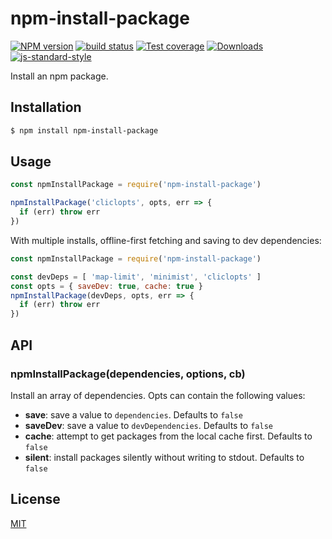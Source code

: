 # npm-install-package
[![NPM version][npm-image]][npm-url]
[![build status][travis-image]][travis-url]
[![Test coverage][codecov-image]][codecov-url]
[![Downloads][downloads-image]][downloads-url]
[![js-standard-style][standard-image]][standard-url]

Install an npm package.

## Installation
```sh
$ npm install npm-install-package
```

## Usage
```js
const npmInstallPackage = require('npm-install-package')

npmInstallPackage('cliclopts', opts, err => {
  if (err) throw err
})
```

With multiple installs, offline-first fetching and saving to dev dependencies:
```js
const npmInstallPackage = require('npm-install-package')

const devDeps = [ 'map-limit', 'minimist', 'cliclopts' ]
const opts = { saveDev: true, cache: true }
npmInstallPackage(devDeps, opts, err => {
  if (err) throw err
})
```

## API
### npmInstallPackage(dependencies, options, cb)
Install an array of dependencies. Opts can contain the following values:
- __save__: save a value to `dependencies`. Defaults to `false`
- __saveDev__: save a value to `devDependencies`. Defaults to `false`
- __cache__: attempt to get packages from the local cache first. Defaults to `false`
- __silent__: install packages silently without writing to stdout. Defaults to `false`

## License
[MIT](https://tldrlegal.com/license/mit-license)

[npm-image]: https://img.shields.io/npm/v/npm-install-package.svg?style=flat-square
[npm-url]: https://npmjs.org/package/npm-install-package
[travis-image]: https://img.shields.io/travis/yoshuawuyts/npm-install-package/master.svg?style=flat-square
[travis-url]: https://travis-ci.org/yoshuawuyts/npm-install-package
[codecov-image]: https://img.shields.io/codecov/c/github/yoshuawuyts/npm-install-package/master.svg?style=flat-square
[codecov-url]: https://codecov.io/github/yoshuawuyts/npm-install-package
[downloads-image]: http://img.shields.io/npm/dm/npm-install-package.svg?style=flat-square
[downloads-url]: https://npmjs.org/package/npm-install-package
[standard-image]: https://img.shields.io/badge/code%20style-standard-brightgreen.svg?style=flat-square
[standard-url]: https://github.com/feross/standard
